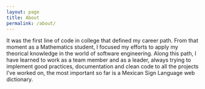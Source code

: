```yaml
---
layout: page
title: About
permalink: /about/
---
```


It was the first line of code in college that defined my career path. From that moment as a Mathematics student, I focused my efforts to apply my theorical knowledge in the world of software engineering. Along this path, I have learned to work as a team member and as a leader, always trying to implement good practices, documentation and clean code to all the projects I’ve worked on, the most important so far is a Mexican Sign Language web dictionary.
